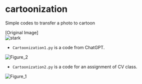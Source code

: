 # cartoonization
Simple codes to transfer a photo to cartoon

[Original Image]  
![stark](https://user-images.githubusercontent.com/82254758/228422133-4b83c9b0-2646-477b-90ec-174e6675c505.jpg)
  

- `Cartoonization1.py` is a code from ChatGPT.  
  
![Figure_2](https://user-images.githubusercontent.com/82254758/228422386-02262aeb-ad6c-4881-824e-6966d35cf045.png)  
  

- `Cartoonization2.py` is a code for an assignment of CV class.  
  
![Figure_1](https://user-images.githubusercontent.com/82254758/228422436-de81615b-657b-4eeb-8b63-3aec9496136a.png)


